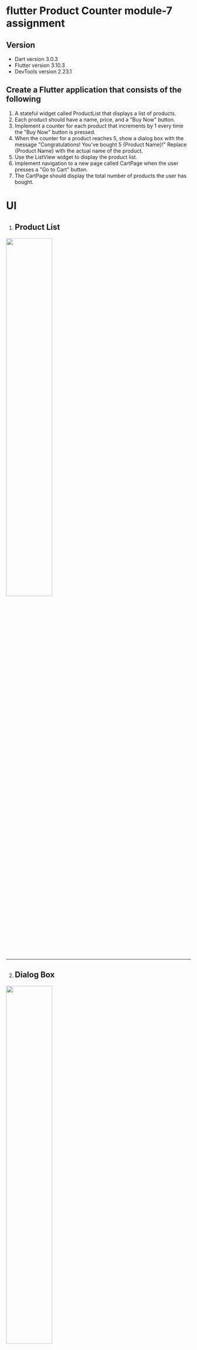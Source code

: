 # flutter **Product Counter** module-7 assignment

## Version

-   Dart version 3.0.3
-   Flutter version 3.10.3
-   DevTools version 2.23.1


## Create a Flutter application that consists of the following

1.  A stateful widget called ProductList that displays a list of products. 
2.  Each product should have a name, price, and a "Buy Now" button.
3.  Implement a counter for each product that increments by 1 every time the "Buy Now" button is pressed.
4.  When the counter for a product reaches 5, show a dialog box with the message "Congratulations! You've bought 5 {Product Name}!" Replace {Product Name} with the actual name of the product.
5.  Use the ListView widget to display the product list.
6.  Implement navigation to a new page called CartPage when the user presses a "Go to Cart" button. 
7.  The CartPage should display the total number of products the user has bought.




# UI

1. ## Product List
<img src="https://github.com/pd28CSE/flutter_products_counter_module7_assignment_ostad/assets/71305747/d918d1d4-027f-4086-ac27-0261d05d28f7" width="50%" height="50%"><hr>

2. ## Dialog Box
<img src="https://github.com/pd28CSE/flutter_products_counter_module7_assignment_ostad/assets/71305747/09729a42-dd29-46aa-809a-4e2783cf846b" width="50%" height="50%"><hr>

3. ## Carts
<img src="https://github.com/pd28CSE/flutter_products_counter_module7_assignment_ostad/assets/71305747/81ee7015-b6ed-40b3-a796-e8b708b87a4a" width="50%" height="50%"><hr>

